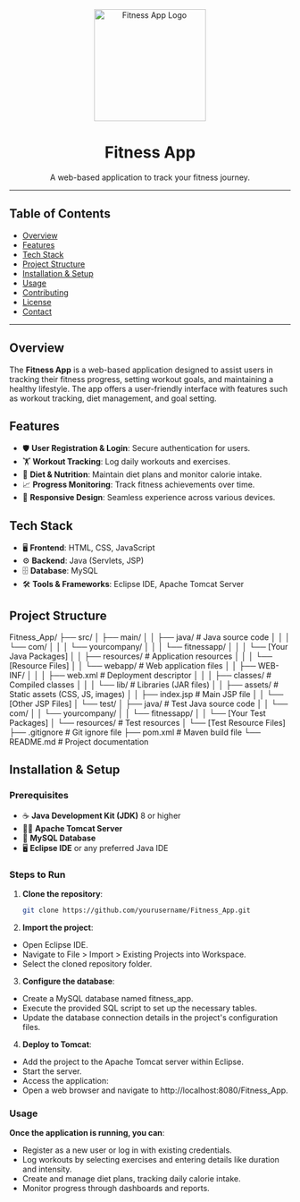 <div align="center">
  <img src="path_to_your_logo.png" alt="Fitness App Logo" width="200" />
  <h1>Fitness App</h1>
  <p>A web-based application to track your fitness journey.</p>
</div>

---

## Table of Contents

- [Overview](#overview)
- [Features](#features)
- [Tech Stack](#tech-stack)
- [Project Structure](#project-structure)
- [Installation & Setup](#installation--setup)
- [Usage](#usage)
- [Contributing](#contributing)
- [License](#license)
- [Contact](#contact)

---

## Overview

The **Fitness App** is a web-based application designed to assist users in tracking their fitness progress, setting workout goals, and maintaining a healthy lifestyle. The app offers a user-friendly interface with features such as workout tracking, diet management, and goal setting.

## Features

- 🛡️ **User Registration & Login**: Secure authentication for users.
- 🏋️ **Workout Tracking**: Log daily workouts and exercises.
- 🍎 **Diet & Nutrition**: Maintain diet plans and monitor calorie intake.
- 📈 **Progress Monitoring**: Track fitness achievements over time.
- 📱 **Responsive Design**: Seamless experience across various devices.

## Tech Stack

- 🖥️ **Frontend**: HTML, CSS, JavaScript
- ⚙️ **Backend**: Java (Servlets, JSP)
- 🗄️ **Database**: MySQL
- 🛠️ **Tools & Frameworks**: Eclipse IDE, Apache Tomcat Server

## Project Structure
Fitness_App/
├── src/
│   ├── main/
│   │   ├── java/                      # Java source code
│   │   │   └── com/
│   │   │       └── yourcompany/
│   │   │           └── fitnessapp/
│   │   │               └── [Your Java Packages]
│   │   ├── resources/                 # Application resources
│   │   │   └── [Resource Files]
│   │   └── webapp/                    # Web application files
│   │       ├── WEB-INF/
│   │       │   ├── web.xml            # Deployment descriptor
│   │       │   ├── classes/           # Compiled classes
│   │       │   └── lib/               # Libraries (JAR files)
│   │       ├── assets/                # Static assets (CSS, JS, images)
│   │       ├── index.jsp              # Main JSP file
│   │       └── [Other JSP Files]
│   └── test/
│       ├── java/                      # Test Java source code
│       │   └── com/
│       │       └── yourcompany/
│       │           └── fitnessapp/
│       │               └── [Your Test Packages]
│       └── resources/                 # Test resources
│           └── [Test Resource Files]
├── .gitignore                         # Git ignore file
├── pom.xml                            # Maven build file
└── README.md                          # Project documentation


## Installation & Setup

### Prerequisites

- ☕ **Java Development Kit (JDK)** 8 or higher
- 🐱‍💻 **Apache Tomcat Server**
- 🐬 **MySQL Database**
- 🖥️ **Eclipse IDE** or any preferred Java IDE

### Steps to Run

1. **Clone the repository**:
   ```bash
   git clone https://github.com/yourusername/Fitness_App.git
2. **Import the project**:
- Open Eclipse IDE.
- Navigate to File > Import > Existing Projects into Workspace.
- Select the cloned repository folder.
3. **Configure the database**:
- Create a MySQL database named fitness_app.
- Execute the provided SQL script to set up the necessary tables.
- Update the database connection details in the project's configuration files.
4. **Deploy to Tomcat**:
- Add the project to the Apache Tomcat server within Eclipse.
- Start the server.
- Access the application:
- Open a web browser and navigate to http://localhost:8080/Fitness_App.

### Usage
**Once the application is running, you can**:

- Register as a new user or log in with existing credentials.
- Log workouts by selecting exercises and entering details like duration and intensity.
- Create and manage diet plans, tracking daily calorie intake.
- Monitor progress through dashboards and reports. 
